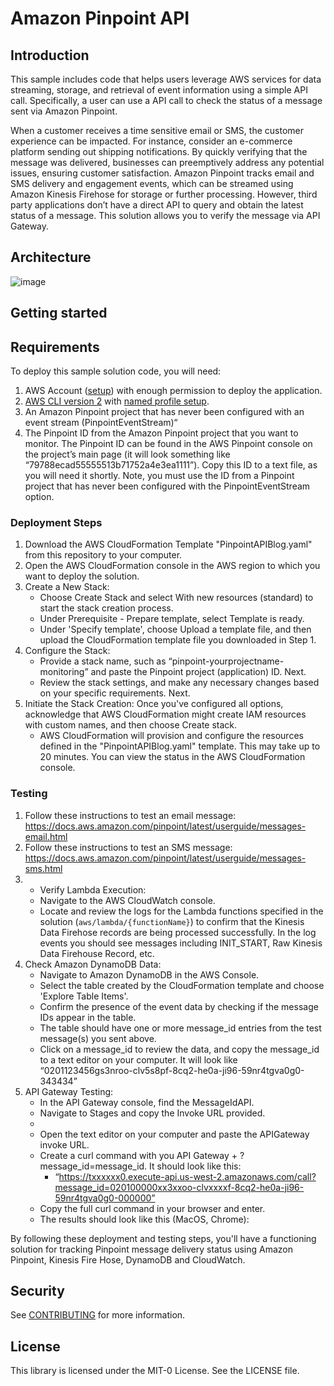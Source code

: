 # Amazon Pinpoint API

## Introduction

This sample includes code that helps users leverage AWS services for data streaming, storage, and retrieval of event information using a simple API call. Specifically, a user can use a API call to check the status of a message sent via Amazon Pinpoint. 

When a customer receives a time sensitive email or SMS, the customer experience can be impacted. For instance, consider an e-commerce platform sending out shipping notifications. By quickly verifying that the message was delivered, businesses can preemptively address any potential issues, ensuring customer satisfaction. Amazon Pinpoint tracks email and SMS delivery and engagement events, which can be streamed using Amazon Kinesis Firehose for storage or further processing. However, third party applications don’t have a direct API to query and obtain the latest status of a message. This solution allows you to verify the message via API Gateway. 


## Architecture

![image](https://github.com/aws-samples/pinpoint-api-blog/assets/88910408/f16e7cd9-5765-4742-8057-1aa2dcd52fbf)

## Getting started

## Requirements
To deploy this sample solution code, you will need:
1. AWS Account ([setup](https://aws.amazon.com/premiumsupport/knowledge-center/create-and-activate-aws-account/)) with enough permission to deploy the application.
2. [AWS CLI version 2](https://docs.aws.amazon.com/cli/latest/userguide/getting-started-install.html) with [named profile setup](https://docs.aws.amazon.com/cli/latest/userguide/cli-configure-files.html). 
3. An Amazon Pinpoint project that has never been configured with an event stream (PinpointEventStream)“
4. The Pinpoint ID from the Amazon Pinpoint project that you want to monitor. The Pinpoint ID can be found in the AWS Pinpoint console on the project’s main page (it will look something like “79788ecad55555513b71752a4e3ea1111”). Copy this ID to a text file, as you will need it shortly. Note, you must use the ID from a Pinpoint project that has never been configured with the PinpointEventStream option.

### Deployment Steps
1. Download the AWS CloudFormation Template "PinpointAPIBlog.yaml" from this repository to your computer.
2. Open the AWS CloudFormation console in the AWS region to which you want to deploy the solution.
3. Create a New Stack:
    * Choose Create Stack and select With new resources (standard) to start the stack creation process.
    * Under Prerequisite - Prepare template, select Template is ready.
    * Under 'Specify template', choose Upload a template file, and then upload the CloudFormation template file you downloaded in Step 1.
4. Configure the Stack:
    * Provide a stack name, such as “pinpoint-yourprojectname-monitoring” and paste the Pinpoint project (application) ID. Next.
    * Review the stack settings, and make any necessary changes based on your specific requirements. Next.
5. Initiate the Stack Creation: Once you've configured all options, acknowledge that AWS CloudFormation might create IAM resources with custom names, and then choose Create stack.
    * AWS CloudFormation will  provision and configure the resources defined in the "PinpointAPIBlog.yaml" template. This may take up to 20 minutes. You can view the status in the AWS CloudFormation console.

### Testing

1. Follow these instructions to test an email message: https://docs.aws.amazon.com/pinpoint/latest/userguide/messages-email.html
2. Follow these instructions to test an SMS message: https://docs.aws.amazon.com/pinpoint/latest/userguide/messages-sms.html
3. * Verify Lambda Execution:
    * Navigate to the AWS CloudWatch console.
    * Locate and review the logs for the Lambda functions specified in the solution (`aws/lambda/{functionName}`) to confirm that the Kinesis Data Firehose records are being processed successfully. In the log events you should see messages including INIT_START, Raw Kinesis Data Firehouse Record, etc.
4. Check Amazon DynamoDB Data:
    * Navigate to Amazon DynamoDB in the AWS Console.
    * Select the table created by the CloudFormation template and choose 'Explore Table Items'.
    * Confirm the presence of the event data by checking if the message IDs appear in the table. 
    * The table should have one or more message_id entries from the test message(s) you sent above.
    * Click on a message_id to review the data, and copy the message_id to a text editor on your computer. It will look like “0201123456gs3nroo-clv5s8pf-8cq2-he0a-ji96-59nr4tgva0g0-343434”
5. API Gateway Testing:
    * In the API Gateway console, find the MessageIdAPI.
    * Navigate to Stages and copy the Invoke URL provided.
    * 
    * Open the text editor on your computer and paste the APIGateway invoke URL. 
    * Create a curl command with you API Gateway + ?message_id=message_id. It should look like this:
        * “https://txxxxxx0.execute-api.us-west-2.amazonaws.com/call?message_id=020100000xx3xxoo-clvxxxxf-8cq2-he0a-ji96-59nr4tgva0g0-000000”
    * Copy the full curl command in your browser and enter.
    * The results should look like this (MacOS, Chrome): 

By following these deployment and testing steps, you'll have a functioning solution for tracking Pinpoint message delivery status using Amazon Pinpoint, Kinesis Fire Hose, DynamoDB and CloudWatch. 

## Security

See [CONTRIBUTING](CONTRIBUTING.md#security-issue-notifications) for more information.

## License

This library is licensed under the MIT-0 License. See the LICENSE file.

